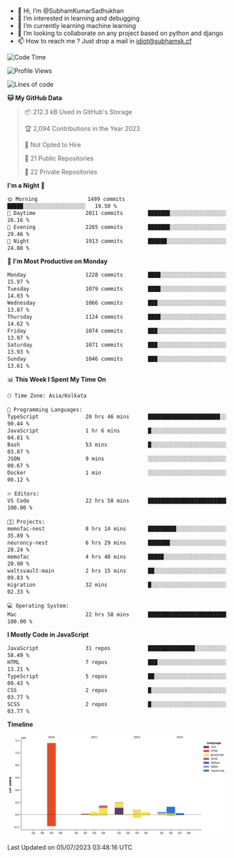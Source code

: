 - 👋 Hi, I’m @SubhamKumarSadhukhan
- 👀 I’m interested in learning and debugging
- 🌱 I’m currently learning machine learning
- 💞️ I’m looking to collaborate on any project based on python and django
- 📫 How to reach me ?
      Just drop a mail in idiot@subhamsk.cf

<!---
SubhamKumarSadhukhan/SubhamKumarSadhukhan is a ✨ special ✨ repository because its `README.md` (this file) appears on your GitHub profile.
You can click the Preview link to take a look at your changes.
--->


<!--START_SECTION:waka-->
![Code Time](http://img.shields.io/badge/Code%20Time-1%2C290%20hrs%2034%20mins-blue)

![Profile Views](http://img.shields.io/badge/Profile%20Views-0-blue)

![Lines of code](https://img.shields.io/badge/From%20Hello%20World%20I%27ve%20Written-1.9%20million%20lines%20of%20code-blue)

**🐱 My GitHub Data** 

> 📦 212.3 kB Used in GitHub's Storage 
 > 
> 🏆 2,094 Contributions in the Year 2023
 > 
> 🚫 Not Opted to Hire
 > 
> 📜 21 Public Repositories 
 > 
> 🔑 22 Private Repositories 
 > 
**I'm a Night 🦉** 

```text
🌞 Morning                1499 commits        █████░░░░░░░░░░░░░░░░░░░░   19.50 % 
🌆 Daytime                2011 commits        ███████░░░░░░░░░░░░░░░░░░   26.16 % 
🌃 Evening                2265 commits        ███████░░░░░░░░░░░░░░░░░░   29.46 % 
🌙 Night                  1913 commits        ██████░░░░░░░░░░░░░░░░░░░   24.88 % 
```
📅 **I'm Most Productive on Monday** 

```text
Monday                   1228 commits        ████░░░░░░░░░░░░░░░░░░░░░   15.97 % 
Tuesday                  1079 commits        ████░░░░░░░░░░░░░░░░░░░░░   14.03 % 
Wednesday                1066 commits        ███░░░░░░░░░░░░░░░░░░░░░░   13.87 % 
Thursday                 1124 commits        ████░░░░░░░░░░░░░░░░░░░░░   14.62 % 
Friday                   1074 commits        ███░░░░░░░░░░░░░░░░░░░░░░   13.97 % 
Saturday                 1071 commits        ███░░░░░░░░░░░░░░░░░░░░░░   13.93 % 
Sunday                   1046 commits        ███░░░░░░░░░░░░░░░░░░░░░░   13.61 % 
```


📊 **This Week I Spent My Time On** 

```text
🕑︎ Time Zone: Asia/Kolkata

💬 Programming Languages: 
TypeScript               20 hrs 46 mins      ███████████████████████░░   90.44 % 
JavaScript               1 hr 6 mins         █░░░░░░░░░░░░░░░░░░░░░░░░   04.81 % 
Bash                     53 mins             █░░░░░░░░░░░░░░░░░░░░░░░░   03.87 % 
JSON                     9 mins              ░░░░░░░░░░░░░░░░░░░░░░░░░   00.67 % 
Docker                   1 min               ░░░░░░░░░░░░░░░░░░░░░░░░░   00.12 % 

🔥 Editors: 
VS Code                  22 hrs 58 mins      █████████████████████████   100.00 % 

🐱‍💻 Projects: 
memofac-nest             8 hrs 14 mins       █████████░░░░░░░░░░░░░░░░   35.89 % 
neuroncy-nest            6 hrs 29 mins       ███████░░░░░░░░░░░░░░░░░░   28.24 % 
memofac                  4 hrs 48 mins       █████░░░░░░░░░░░░░░░░░░░░   20.90 % 
waltsvault-main          2 hrs 15 mins       ██░░░░░░░░░░░░░░░░░░░░░░░   09.83 % 
migration                32 mins             █░░░░░░░░░░░░░░░░░░░░░░░░   02.33 % 

💻 Operating System: 
Mac                      22 hrs 58 mins      █████████████████████████   100.00 % 
```

**I Mostly Code in JavaScript** 

```text
JavaScript               31 repos            ███████████████░░░░░░░░░░   58.49 % 
HTML                     7 repos             ███░░░░░░░░░░░░░░░░░░░░░░   13.21 % 
TypeScript               5 repos             ██░░░░░░░░░░░░░░░░░░░░░░░   09.43 % 
CSS                      2 repos             █░░░░░░░░░░░░░░░░░░░░░░░░   03.77 % 
SCSS                     2 repos             █░░░░░░░░░░░░░░░░░░░░░░░░   03.77 % 
```



**Timeline**

![Lines of Code chart](https://raw.githubusercontent.com/SubhamKumarSadhukhan/SubhamKumarSadhukhan/main/assets/bar_graph.png)


 Last Updated on 05/07/2023 03:48:16 UTC
<!--END_SECTION:waka-->
